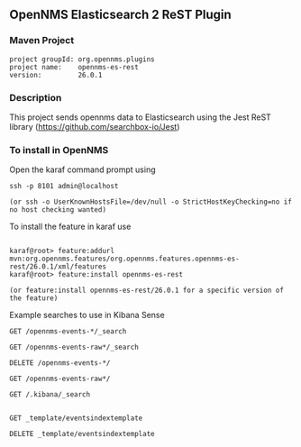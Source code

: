 ## OpenNMS Elasticsearch 2 ReST Plugin

### Maven Project
~~~~
project groupId: org.opennms.plugins
project name:    opennms-es-rest
version:         26.0.1
~~~~

### Description

This project sends opennms data to Elasticsearch using the Jest ReST library
(https://github.com/searchbox-io/Jest)

### To install in OpenNMS 

Open the karaf command prompt using
~~~~
ssh -p 8101 admin@localhost

(or ssh -o UserKnownHostsFile=/dev/null -o StrictHostKeyChecking=no if no host checking wanted)
~~~~

To install the feature in karaf use

~~~~

karaf@root> feature:addurl mvn:org.opennms.features/org.opennms.features.opennms-es-rest/26.0.1/xml/features
karaf@root> feature:install opennms-es-rest

(or feature:install opennms-es-rest/26.0.1 for a specific version of the feature)
~~~~

Example searches to use in Kibana Sense
~~~~
GET /opennms-events-*/_search

GET /opennms-events-raw*/_search

DELETE /opennms-events-*/

GET /opennms-events-raw*/

GET /.kibana/_search


GET _template/eventsindextemplate

DELETE _template/eventsindextemplate

~~~~

